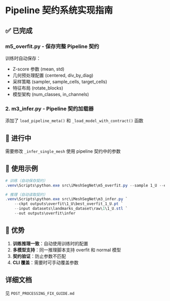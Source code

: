 # Pipeline 契约系统实现指南

## ✅ 已完成

###  m5_overfit.py - 保存完整 Pipeline 契约

训练时自动保存：
- Z-score 参数 (mean, std)
- 几何预处理配置 (centered, div_by_diag)
- 采样策略 (sampler, sample_cells, target_cells)
- 特征布局 (rotate_blocks)
- 模型架构 (num_classes, in_channels)

### 2. m3_infer.py - Pipeline 契约加载器

添加了 `load_pipeline_meta()` 和 `_load_model_with_contract()` 函数

## 🔄 进行中

需要修改 `_infer_single_mesh` 使用 pipeline 契约中的参数

## 📝 使用示例

```powershell
# 训练（自动保存契约）
.venv\Scripts\python.exe src\iMeshSegNet\m5_overfit.py --sample 1_U --epochs 100

# 推理（自动读取契约）
.venv\Scripts\python.exe src\iMeshSegNet\m3_infer.py `
    --ckpt outputs\overfit\1_U\best_overfit_1_U.pt `
    --input datasets\landmarks_dataset\raw\1\1_U.stl `
    --out outputs\overfit\infer
```

## 🎯 优势

1. **训练推理一致**：自动使用训练时的配置
2. **多模型支持**：同一推理脚本支持 overfit 和 normal 模型
3. **契约验证**：防止参数不匹配
4. **CLI 覆盖**：需要时可手动覆盖参数

## 详细文档

见 `POST_PROCESSING_FIX_GUIDE.md`
